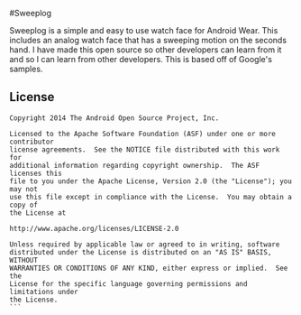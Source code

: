 #Sweeplog

Sweeplog is a simple and easy to use watch face for Android Wear. 
This includes an analog watch face that has a sweeping motion on the seconds hand. 
I have made this open source so other developers can learn from it and so I can learn from other developers. 
This is based off of Google's samples.

License
-------
````
Copyright 2014 The Android Open Source Project, Inc.

Licensed to the Apache Software Foundation (ASF) under one or more contributor
license agreements.  See the NOTICE file distributed with this work for
additional information regarding copyright ownership.  The ASF licenses this
file to you under the Apache License, Version 2.0 (the "License"); you may not
use this file except in compliance with the License.  You may obtain a copy of
the License at

http://www.apache.org/licenses/LICENSE-2.0

Unless required by applicable law or agreed to in writing, software
distributed under the License is distributed on an "AS IS" BASIS, WITHOUT
WARRANTIES OR CONDITIONS OF ANY KIND, either express or implied.  See the
License for the specific language governing permissions and limitations under
the License.
```
